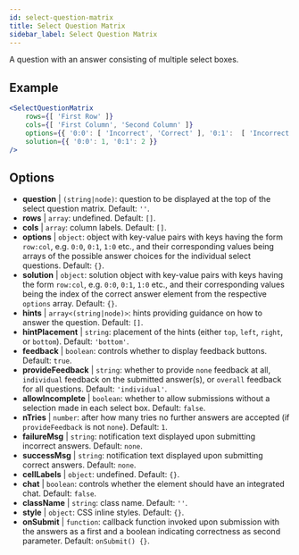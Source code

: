 ```yaml
---
id: select-question-matrix
title: Select Question Matrix
sidebar_label: Select Question Matrix
---
```


A question with an answer consisting of multiple select boxes.

## Example

```jsx live
<SelectQuestionMatrix
    rows={[ 'First Row' ]} 
    cols={[ 'First Column', 'Second Column' ]} 
    options={{ '0:0': [ 'Incorrect', 'Correct' ], '0:1':  [ 'Incorrect', 'Incorrect', 'Correct' ] }} 
    solution={{ '0:0': 1, '0:1': 2 }}
/>
```

## Options

* __question__ | `(string|node)`: question to be displayed at the top of the select question matrix. Default: `''`.
* __rows__ | `array`: undefined. Default: `[]`.
* __cols__ | `array`: column labels. Default: `[]`.
* __options__ | `object`: object with key-value pairs with keys having the form `row:col`, e.g. `0:0`, `0:1`, `1:0` etc., and their corresponding values being arrays of the possible answer choices for the individual select questions. Default: `{}`.
* __solution__ | `object`: solution object with key-value pairs with keys having the form `row:col`, e.g. `0:0`, `0:1`, `1:0` etc., and their corresponding values being the index of the correct answer element from the respective `options` array. Default: `{}`.
* __hints__ | `array<(string|node)>`: hints providing guidance on how to answer the question. Default: `[]`.
* __hintPlacement__ | `string`: placement of the hints (either `top`, `left`, `right`, or `bottom`). Default: `'bottom'`.
* __feedback__ | `boolean`: controls whether to display feedback buttons. Default: `true`.
* __provideFeedback__ | `string`: whether to provide `none` feedback at all, `individual` feedback on the submitted answer(s), or `overall` feedback for all questions. Default: `'individual'`.
* __allowIncomplete__ | `boolean`: whether to allow submissions without a selection made in each select box. Default: `false`.
* __nTries__ | `number`: after how many tries no further answers are accepted (if `provideFeedback` is not `none`). Default: `1`.
* __failureMsg__ | `string`: notification text displayed upon submitting incorrect answers. Default: `none`.
* __successMsg__ | `string`: notification text displayed upon submitting correct answers. Default: `none`.
* __cellLabels__ | `object`: undefined. Default: `{}`.
* __chat__ | `boolean`: controls whether the element should have an integrated chat. Default: `false`.
* __className__ | `string`: class name. Default: `''`.
* __style__ | `object`: CSS inline styles. Default: `{}`.
* __onSubmit__ | `function`: callback function invoked upon submission with the answers as a first and a boolean indicating correctness as second parameter. Default: `onSubmit() {}`.
